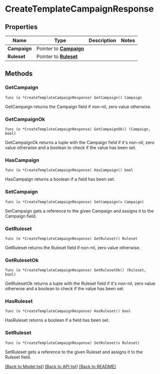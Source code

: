 # CreateTemplateCampaignResponse

## Properties

Name | Type | Description | Notes
------------ | ------------- | ------------- | -------------
**Campaign** | Pointer to [**Campaign**](Campaign.md) |  | 
**Ruleset** | Pointer to [**Ruleset**](Ruleset.md) |  | 

## Methods

### GetCampaign

`func (o *CreateTemplateCampaignResponse) GetCampaign() Campaign`

GetCampaign returns the Campaign field if non-nil, zero value otherwise.

### GetCampaignOk

`func (o *CreateTemplateCampaignResponse) GetCampaignOk() (Campaign, bool)`

GetCampaignOk returns a tuple with the Campaign field if it's non-nil, zero value otherwise
and a boolean to check if the value has been set.

### HasCampaign

`func (o *CreateTemplateCampaignResponse) HasCampaign() bool`

HasCampaign returns a boolean if a field has been set.

### SetCampaign

`func (o *CreateTemplateCampaignResponse) SetCampaign(v Campaign)`

SetCampaign gets a reference to the given Campaign and assigns it to the Campaign field.

### GetRuleset

`func (o *CreateTemplateCampaignResponse) GetRuleset() Ruleset`

GetRuleset returns the Ruleset field if non-nil, zero value otherwise.

### GetRulesetOk

`func (o *CreateTemplateCampaignResponse) GetRulesetOk() (Ruleset, bool)`

GetRulesetOk returns a tuple with the Ruleset field if it's non-nil, zero value otherwise
and a boolean to check if the value has been set.

### HasRuleset

`func (o *CreateTemplateCampaignResponse) HasRuleset() bool`

HasRuleset returns a boolean if a field has been set.

### SetRuleset

`func (o *CreateTemplateCampaignResponse) SetRuleset(v Ruleset)`

SetRuleset gets a reference to the given Ruleset and assigns it to the Ruleset field.


[[Back to Model list]](../README.md#documentation-for-models) [[Back to API list]](../README.md#documentation-for-api-endpoints) [[Back to README]](../README.md)


